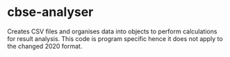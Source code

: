 # cbse-analyser
Creates CSV files and organises data into objects to perform calculations for result analysis.
This code is program specific hence it does not apply to the changed 2020 format.

